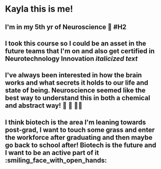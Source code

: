 # Kayla this is me!


## I'm in my 5th yr of Neuroscience :brain: #H2

## I took this course so I could be an asset in the future teams that I'm on and also get certified in Neurotechnology Innovation *italicized text* 

## I've always been interested in how the brain works and what secrets it holds to our life and state of being. Neuroscience seemed like the best way to understand this in both a chemical and abstract way! :goggles: :dna: :woman_teacher:

## I think biotech is the area I'm leaning towards post-grad, I want to touch some grass and enter the workforce after graduating and then maybe go back to school after! Biotech is the future and I want to be an active part of it :smiling_face_with_open_hands:
